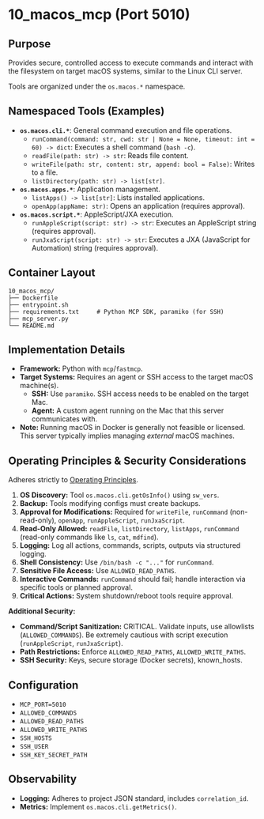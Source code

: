 # 10_macos_mcp (Port 5010)

## Purpose
Provides secure, controlled access to execute commands and interact with the filesystem on target macOS systems, similar to the Linux CLI server.

Tools are organized under the `os.macos.*` namespace.

## Namespaced Tools (Examples)

- **`os.macos.cli.*`**: General command execution and file operations.
  - `runCommand(command: str, cwd: str | None = None, timeout: int = 60) -> dict`: Executes a shell command (`bash -c`).
  - `readFile(path: str) -> str`: Reads file content.
  - `writeFile(path: str, content: str, append: bool = False)`: Writes to a file.
  - `listDirectory(path: str) -> list[str]`.
- **`os.macos.apps.*`**: Application management.
  - `listApps() -> list[str]`: Lists installed applications.
  - `openApp(appName: str)`: Opens an application (requires approval).
- **`os.macos.script.*`**: AppleScript/JXA execution.
  - `runAppleScript(script: str) -> str`: Executes an AppleScript string (requires approval).
  - `runJxaScript(script: str) -> str`: Executes a JXA (JavaScript for Automation) string (requires approval).

## Container Layout
```
10_macos_mcp/
├── Dockerfile
├── entrypoint.sh
├── requirements.txt     # Python MCP SDK, paramiko (for SSH)
├── mcp_server.py
└── README.md
```

## Implementation Details
- **Framework:** Python with `mcp`/`fastmcp`.
- **Target Systems:** Requires an agent or SSH access to the target macOS machine(s).
  - **SSH:** Use `paramiko`. SSH access needs to be enabled on the target Mac.
  - **Agent:** A custom agent running on the Mac that this server communicates with.
- **Note:** Running macOS in Docker is generally not feasible or licensed. This server typically implies managing *external* macOS machines.

## Operating Principles & Security Considerations
Adheres strictly to [Operating Principles](../README.md#operating-principles).

1.  **OS Discovery:** Tool `os.macos.cli.getOsInfo()` using `sw_vers`.
2.  **Backup:** Tools modifying configs must create backups.
3.  **Approval for Modifications:** Required for `writeFile`, `runCommand` (non-read-only), `openApp`, `runAppleScript`, `runJxaScript`.
4.  **Read-Only Allowed:** `readFile`, `listDirectory`, `listApps`, `runCommand` (read-only commands like `ls`, `cat`, `mdfind`).
5.  **Logging:** Log all actions, commands, scripts, outputs via structured logging.
6.  **Shell Consistency:** Use `/bin/bash -c "..."` for `runCommand`.
7.  **Sensitive File Access:** Use `ALLOWED_READ_PATHS`.
8.  **Interactive Commands:** `runCommand` should fail; handle interaction via specific tools or planned approval.
9.  **Critical Actions:** System shutdown/reboot tools require approval.

**Additional Security:**
- **Command/Script Sanitization:** CRITICAL. Validate inputs, use allowlists (`ALLOWED_COMMANDS`). Be extremely cautious with script execution (`runAppleScript`, `runJxaScript`).
- **Path Restrictions:** Enforce `ALLOWED_READ_PATHS`, `ALLOWED_WRITE_PATHS`.
- **SSH Security:** Keys, secure storage (Docker secrets), known_hosts.

## Configuration
- `MCP_PORT=5010`
- `ALLOWED_COMMANDS`
- `ALLOWED_READ_PATHS`
- `ALLOWED_WRITE_PATHS`
- `SSH_HOSTS`
- `SSH_USER`
- `SSH_KEY_SECRET_PATH`

## Observability
- **Logging:** Adheres to project JSON standard, includes `correlation_id`.
- **Metrics:** Implement `os.macos.cli.getMetrics()`.
